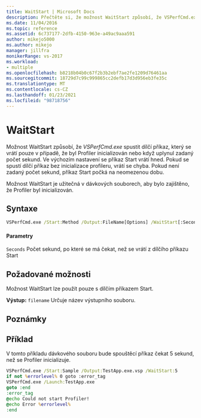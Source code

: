 ```yaml
---
title: WaitStart | Microsoft Docs
description: Přečtěte si, že možnost WaitStart způsobí, že VSPerfCmd.exe spustit dílčí příkaz, který se vrátí jenom v případě, že se Profiler inicializoval nebo když uplyne zadaný počet sekund.
ms.date: 11/04/2016
ms.topic: reference
ms.assetid: 6c737177-2dfb-4150-963e-a49ac9aaa591
author: mikejo5000
ms.author: mikejo
manager: jillfra
monikerRange: vs-2017
ms.workload:
- multiple
ms.openlocfilehash: b8218b04b0c67f2b3b2ebf7ae2fe1209d76461aa
ms.sourcegitcommit: 18729d7c99c999865cc2defb17d3d956eb3fe35c
ms.translationtype: MT
ms.contentlocale: cs-CZ
ms.lasthandoff: 01/23/2021
ms.locfileid: "98718756"
---
```

# <a name="waitstart"></a>WaitStart
Možnost WaitStart způsobí, že *VSPerfCmd.exe* spustit dílčí příkaz, který se vrátí pouze v případě, že byl Profiler inicializován nebo když uplynul zadaný počet sekund. Ve výchozím nastavení se příkaz Start vrátí hned. Pokud se spustí dílčí příkaz bez inicializace profileru, vrátí se chyba. Pokud není zadaný počet sekund, příkaz Start počká na neomezenou dobu.

 Možnost WaitStart je užitečná v dávkových souborech, aby bylo zajištěno, že Profiler byl inicializován.

## <a name="syntax"></a>Syntaxe

```cmd
VSPerfCmd.exe /Start:Method /Output:FileName[Options] /WaitStart[:Seconds]
```

#### <a name="parameters"></a>Parametry
 `Seconds` Počet sekund, po které se má čekat, než se vrátí z dílčího příkazu Start

## <a name="required-options"></a>Požadované možnosti
 Možnost WaitStart lze použít pouze s dílčím příkazem Start.

 **Výstup:** `filename` Určuje název výstupního souboru.

## <a name="remarks"></a>Poznámky

## <a name="example"></a>Příklad
 V tomto příkladu dávkového souboru bude spouštěcí příkaz čekat 5 sekund, než se Profiler inicializuje.

```cmd
VSPerfCmd.exe /Start:Sample /Output:TestApp.exe.vsp /WaitStart:5
if not %errorlevel% 0 goto :error_tag
VSPerfCmd.exe /Launch:TestApp.exe
goto :end
:error_tag
@echo Could not start Profiler!
@echo Error %errorlevel%
:end
```
